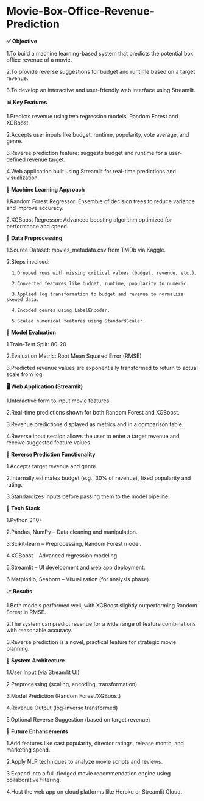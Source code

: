 # Movie-Box-Office-Revenue-Prediction
**✅ Objective**

  1.To build a machine learning-based system that predicts the potential box office revenue of a movie.
  
  2.To provide reverse suggestions for budget and runtime based on a target revenue.
  
  3.To develop an interactive and user-friendly web interface using Streamlit.

  
**📊 Key Features**

  1.Predicts revenue using two regression models: Random Forest and XGBoost.
  
  2.Accepts user inputs like budget, runtime, popularity, vote average, and genre.
  
  3.Reverse prediction feature: suggests budget and runtime for a user-defined revenue target.
  
  4.Web application built using Streamlit for real-time predictions and visualization.

  
**🧠 Machine Learning Approach**

  1.Random Forest Regressor: Ensemble of decision trees to reduce variance and improve accuracy.
  
  2.XGBoost Regressor: Advanced boosting algorithm optimized for performance and speed.

  
**🧹 Data Preprocessing**

  1.Source Dataset: movies_metadata.csv from TMDb via Kaggle.
  
  2.Steps involved:
  
      1.Dropped rows with missing critical values (budget, revenue, etc.).
      
      2.Converted features like budget, runtime, popularity to numeric.
      
      3.Applied log transformation to budget and revenue to normalize skewed data.
      
      4.Encoded genres using LabelEncoder.
      
      5.Scaled numerical features using StandardScaler.

      
**🧪 Model Evaluation**

  1.Train-Test Split: 80-20
  
  2.Evaluation Metric: Root Mean Squared Error (RMSE)
  
  3.Predicted revenue values are exponentially transformed to return to actual scale from log.


**🖥️ Web Application (Streamlit)**

  1.Interactive form to input movie features.
  
  2.Real-time predictions shown for both Random Forest and XGBoost.
  
  3.Revenue predictions displayed as metrics and in a comparison table.
  
  4.Reverse input section allows the user to enter a target revenue and receive suggested feature values.
  

**🔁 Reverse Prediction Functionality**

  1.Accepts target revenue and genre.
  
  2.Internally estimates budget (e.g., 30% of revenue), fixed popularity and rating.
  
  3.Standardizes inputs before passing them to the model pipeline.


**🔧 Tech Stack**

  1.Python 3.10+
  
  2.Pandas, NumPy – Data cleaning and manipulation.
  
  3.Scikit-learn – Preprocessing, Random Forest model.
  
  4.XGBoost – Advanced regression modeling.
  
  5.Streamlit – UI development and web app deployment.
  
  6.Matplotlib, Seaborn – Visualization (for analysis phase).
  

**📈 Results**

  1.Both models performed well, with XGBoost slightly outperforming Random Forest in RMSE.
  
  2.The system can predict revenue for a wide range of feature combinations with reasonable accuracy.
  
  3.Reverse prediction is a novel, practical feature for strategic movie planning.
  

**🧭 System Architecture**

  1.User Input (via Streamlit UI)
  
  2.Preprocessing (scaling, encoding, transformation)
  
  3.Model Prediction (Random Forest/XGBoost)
  
  4.Revenue Output (log-inverse transformed)
  
  5.Optional Reverse Suggestion (based on target revenue)
  

**🌱 Future Enhancements**

  1.Add features like cast popularity, director ratings, release month, and marketing spend.
  
  2.Apply NLP techniques to analyze movie scripts and reviews.
  
  3.Expand into a full-fledged movie recommendation engine using collaborative filtering.
  
  4.Host the web app on cloud platforms like Heroku or Streamlit Cloud.
